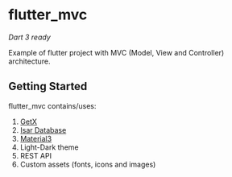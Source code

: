# flutter_mvc

*Dart 3 ready*

Example of flutter project with MVC (Model, View and Controller) architecture.

## Getting Started

flutter_mvc contains/uses:

1. [GetX](https://pub.dev/packages/get)
2. [Isar Database](https://isar.dev/)
3. [Material3](https://m3.material.io/)
4. Light-Dark theme 
5. REST API
6. Custom assets (fonts, icons and images)


